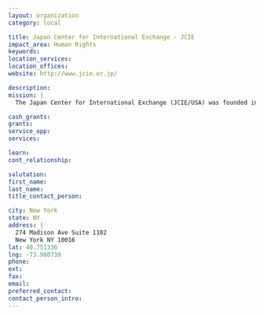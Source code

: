 ```yaml
---
layout: organization
category: local

title: Japan Center for International Exchange - JCIE
impact_area: Human Rights
keywords: 
location_services: 
location_offices: 
website: http://www.jcie.or.jp/

description: 
mission: |
  The Japan Center for International Exchange (JCIE/USA) was founded in 1975 as a 501(c)(3) tax-exempt nonprofit organization. JCIE/USA is the North American affiliate of JCIE/Japan, one of the few truly independent think tanks in the field of international affairs in Japan. Located in New York City, JCIE/USA conducts political exchange programs for leading American and Japanese policymakers, carries out policy research and dialogue projects on pressing international issues, and works to promote a greater understanding of civil society and philanthropy in Japan and the Asia Pacific region.

cash_grants: 
grants: 
service_opp: 
services: 

learn: 
cont_relationship: 

salutation: 
first_name: 
last_name: 
title_contact_person: 

city: New York
state: NY
address: |
  274 Madison Ave Suite 1102  
  New York NY 10016
lat: 40.751336
lng: -73.980739
phone: 
ext: 
fax: 
email: 
preferred_contact: 
contact_person_intro: 
---
```

